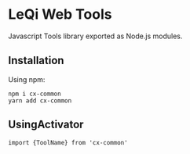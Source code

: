 # LeQi Web Tools

Javascript Tools library exported as Node.js modules.

## Installation

Using npm:

```
npm i cx-common
yarn add cx-common
```

## UsingActivator

```
import {ToolName} from 'cx-common'
```
